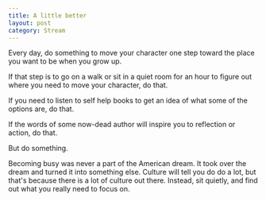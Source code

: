 ```yaml
---
title: A little better
layout: post
category: Stream
---
```

Every day, do something to move your character one step toward the place you want to be when you grow up.

<!-- more -->

If that step is to go on a walk or sit in a quiet room for an hour to figure out where you need to move your character, do that.

If you need to listen to self help books to get an idea of what some of the options are, do that.

If the words of some now-dead author will inspire you to reflection or action, do that.

But do something.

Becoming busy was never a part of the American dream. It took over the dream and turned it into something else. Culture will tell you do do a lot, but that's because there is a lot of culture out there. Instead, sit quietly, and find out what you really need to focus on.